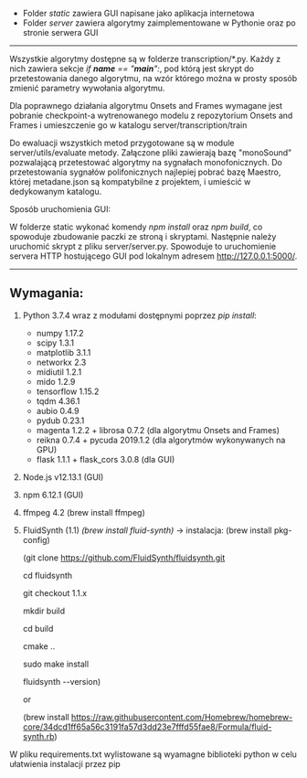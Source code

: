 
* Folder *static* zawiera GUI napisane jako aplikacja internetowa
* Folder *server* zawiera algorytmy zaimplementowane w Pythonie oraz po stronie serwera GUI

***
Wszystkie algorytmy dostępne są w folderze transcription/*.py. Każdy z nich zawiera sekcje _if __name__ == "__main__":_, pod którą jest skrypt do przetestowania danego algorytmu, na wzór którego można w prosty sposób zmienić parametry wywołania algorytmu.

Dla poprawnego działania algorytmu Onsets and Frames wymagane jest pobranie checkpoint-a wytrenowanego modelu z repozytorium Onsets and Frames i umieszczenie go w katalogu server/transcription/train

Do ewaluacji wszystkich metod przygotowane są w module server/utils/evaluate metody. Załączone pliki zawierają bazę "monoSound" pozwalającą przetestować algorytmy na sygnałach monofonicznych. Do przetestowania sygnałów polifonicznych najlepiej pobrać bazę Maestro, której metadane.json są kompatybilne z projektem, i umieścić w dedykowanym katalogu.

Sposób uruchomienia GUI:

W folderze static wykonać komendy _npm install_ oraz _npm build_, co spowoduje zbudowanie paczki ze stroną i skryptami. Następnie należy uruchomić skrypt z pliku server/server.py. Spowoduje to uruchomienie servera HTTP hostującego GUI pod lokalnym adresem http://127.0.0.1:5000/.
***

## Wymagania:
1. Python 3.7.4 wraz z modułami dostępnymi poprzez _pip install_:
    * numpy 1.17.2
    * scipy 1.3.1
    * matplotlib 3.1.1
    * networkx 2.3
    * midiutil 1.2.1
    * mido 1.2.9
    * tensorflow 1.15.2
    * tqdm 4.36.1
    * aubio 0.4.9
    * pydub 0.23.1
    * magenta 1.2.2 + librosa 0.7.2 (dla algorytmu Onsets and Frames)
    * reikna 0.7.4 + pycuda 2019.1.2 (dla algorytmów wykonywanych na GPU)
    * flask 1.1.1 + flask_cors 3.0.8 (dla GUI)
1. Node.js v12.13.1 (GUI)
1. npm 6.12.1 (GUI)
1. ffmpeg 4.2 (brew install ffmpeg)
1. FluidSynth (1.1) _(brew install fluid-synth)_ -> instalacja: 
(brew install pkg-config)
    
    (git clone https://github.com/FluidSynth/fluidsynth.git

    cd fluidsynth

    git checkout 1.1.x

    mkdir build

    cd build

    cmake ..

    sudo make install

    fluidsynth --version)

    or

    (brew install https://raw.githubusercontent.com/Homebrew/homebrew-core/34dcd1ff65a56c3191fa57d3dd23e7fffd55fae8/Formula/fluid-synth.rb)

W pliku requirements.txt wylistowane są wyamagne biblioteki python w celu ułatwienia instalacji przez pip